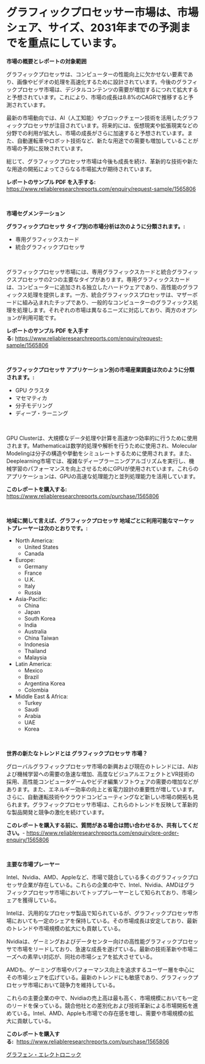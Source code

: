<p><h1>グラフィックプロセッサー市場は、市場シェア、サイズ、2031年までの予測までを重点にしています。</h1></p><p><strong>市場の概要とレポートの対象範囲</strong></p>
<p><p>グラフィックプロセッサは、コンピューターの性能向上に欠かせない要素であり、画像やビデオの処理を高速化するために設計されています。今後のグラフィックプロセッサ市場は、デジタルコンテンツの需要が増加するにつれて拡大すると予想されています。これにより、市場の成長は8.8%のCAGRで推移すると予測されています。</p><p>最新の市場動向では、AI（人工知能）やブロックチェーン技術を活用したグラフィックプロセッサが注目されています。将来的には、仮想現実や拡張現実などの分野での利用が拡大し、市場の成長がさらに加速すると予想されています。また、自動運転車やロボット技術など、新たな用途での需要も増加していることが市場の予測に反映されています。</p><p>総じて、グラフィックプロセッサ市場は今後も成長を続け、革新的な技術や新たな用途の開拓によってさらなる市場拡大が期待されています。</p></p>
<p><strong>レポートのサンプル PDF を入手する:</strong> <a href="https://www.reliableresearchreports.com/enquiry/request-sample/1565806">https://www.reliableresearchreports.com/enquiry/request-sample/1565806</a></p>
<p>&nbsp;</p>
<p><strong>市場セグメンテーション</strong></p>
<p><strong>グラフィックプロセッサ タイプ別の市場分析は次のように分類されます。:</strong></p>
<p><ul><li>専用グラフィックスカード</li><li>統合グラフィックプロセッサ</li></ul></p>
<p>&nbsp;</p>
<p><p>グラフィックプロセッサ市場には、専用グラフィックスカードと統合グラフィックスプロセッサの2つの主要なタイプがあります。専用グラフィックスカードは、コンピューターに追加される独立したハードウェアであり、高性能のグラフィックス処理を提供します。一方、統合グラフィックスプロセッサは、マザーボードに組み込まれたチップであり、一般的なコンピューターのグラフィックス処理を処理します。それぞれの市場は異なるニーズに対応しており、両方のオプションが利用可能です。</p></p>
<p><strong>レポートのサンプル PDF を入手する:</strong>&nbsp;<a href="https://www.reliableresearchreports.com/enquiry/request-sample/1565806">https://www.reliableresearchreports.com/enquiry/request-sample/1565806</a></p>
<p>&nbsp;</p>
<p><strong> グラフィックプロセッサ アプリケーション別の市場産業調査は次のように分類されます。:</strong></p>
<p><ul><li>GPU クラスタ</li><li>マセマティカ</li><li>分子モデリング</li><li>ディープ・ラーニング</li></ul></p>
<p>&nbsp;</p>
<p><p>GPU Clusterは、大規模なデータ処理や計算を高速かつ効率的に行うために使用されます。Mathematicaは数学的処理や解析を行うために使用され、Molecular Modelingは分子の構造や挙動をシミュレートするために使用されます。また、Deeplearning市場では、複雑なディープラーニングアルゴリズムを実行し、機械学習のパフォーマンスを向上させるためにGPUが使用されています。これらのアプリケーションは、GPUの高速な処理能力と並列処理能力を活用しています。</p></p>
<p><strong>このレポートを購入する:</strong>&nbsp; <a href="https://www.reliableresearchreports.com/purchase/1565806">https://www.reliableresearchreports.com/purchase/1565806</a></p>
<p>&nbsp;</p>
<p><strong>地域に関して言えば、グラフィックプロセッサ 地域ごとに利用可能なマーケットプレーヤーは次のとおりです。:</strong></p>
<p><ul>
    <li>
        North America:
        <ul>
            <li>United States</li>
            <li>Canada</li>
        </ul>
    </li>
    <li>
        Europe:
        <ul>
            <li>Germany</li>
            <li>France</li>
            <li>U.K.</li>
            <li>Italy</li>
            <li>Russia</li>
        </ul>
    </li>
    <li>
        Asia-Pacific:
        <ul>
            <li>China</li>
            <li>Japan</li>
            <li>South Korea</li>
            <li>India</li>
            <li>Australia</li>
            <li>China Taiwan</li>
            <li>Indonesia</li>
            <li>Thailand</li>
            <li>Malaysia</li>
        </ul>
    </li>
    <li>
        Latin America:
        <ul>
            <li>Mexico</li>
            <li>Brazil</li>
            <li>Argentina Korea</li>
            <li>Colombia</li>
        </ul>
    </li>
    <li>
        Middle East & Africa:
        <ul>
            <li>Turkey</li>
            <li>Saudi</li>
            <li>Arabia</li>
            <li>UAE</li>
            <li>Korea</li>
        </ul>
    </li>
    </ul></p>
<p>&nbsp;</p>
<p><strong>世界の新たなトレンドとは グラフィックプロセッサ 市場？</strong></p>
<p><p>グローバルグラフィックプロセッサ市場の新興および現在のトレンドには、AIおよび機械学習への需要の急速な増加、高度なビジュアルエフェクトとVR技術の採用、高性能コンピュータゲームやビデオ編集ソフトウェアの需要の増加などがあります。また、エネルギー効率の向上と省電力設計の重要性が増しています。さらに、自動運転技術やクラウドコンピューティングなど新しい市場の開拓も見られます。グラフィックプロセッサ市場は、これらのトレンドを反映して革新的な製品開発と競争の激化を続けています。</p></p>
<p><strong>このレポートを購入する前に、質問がある場合は問い合わせるか、共有してください。</strong>- <a href="https://www.reliableresearchreports.com/enquiry/pre-order-enquiry/1565806">https://www.reliableresearchreports.com/enquiry/pre-order-enquiry/1565806</a></p>
<p>&nbsp;</p>
<p><strong>主要な市場プレーヤー</strong></p>
<p><p>Intel、Nvidia、AMD、Appleなど、市場で競合している多くのグラフィックプロセッサ企業が存在している。これらの企業の中で、Intel、Nvidia、AMDはグラフィックプロセッサ市場においてトッププレーヤーとして知られており、市場シェアを獲得している。</p><p>Intelは、汎用的なプロセッサ製品で知られているが、グラフィックプロセッサ市場においても一定のシェアを保持している。その市場成長は安定しており、最新のトレンドや市場規模の拡大にも貢献している。</p><p>Nvidiaは、ゲーミングおよびデータセンター向けの高性能グラフィックプロセッサで市場をリードしており、急速な成長を遂げている。最新の技術革新や市場ニーズへの素早い対応が、同社の市場シェアを拡大させている。</p><p>AMDも、ゲーミング市場やパフォーマンス向上を追求するユーザー層を中心にその市場シェアを広げている。最新のトレンドにも敏感であり、グラフィックプロセッサ市場において競争力を維持している。</p><p>これらの主要企業の中で、Nvidiaの売上高は最も高く、市場規模においても一定のリードを保っている。競合他社との差別化および技術革新による市場開拓を進めている。Intel、AMD、Appleも市場での存在感を増し、需要や市場規模の拡大に貢献している。</p></p>
<p><strong>このレポートを購入する:</strong>&nbsp;&nbsp;<a href="https://www.reliableresearchreports.com/purchase/1565806">https://www.reliableresearchreports.com/purchase/1565806</a></p>
<p><p><a href="https://github.com/JacksonWiza1924/Market-Research-Report-List-1/blob/main/44237625601.md">グラフェン・エレクトロニック</a></p></p>